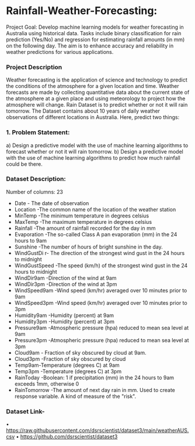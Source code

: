 # Rainfall-Weather-Forecasting:
Project Goal: Develop machine learning models for weather forecasting in Australia using historical data. Tasks include binary classification for rain prediction (Yes/No) and regression for estimating rainfall amounts (in mm) on the following day. The aim is to enhance accuracy and reliability in weather predictions for various applications.

### Project Description
Weather forecasting is the application of science and technology to predict the conditions of the atmosphere for a given location and time. Weather forecasts are made by collecting quantitative data about the current state of the atmosphere at a given place and using meteorology to project how the atmosphere will change.
Rain Dataset is to predict whether or not it will rain tomorrow. The Dataset contains about 10 years of daily weather observations of different locations in Australia. Here, predict two things:
 
### 1. Problem Statement:
a) Design a predictive model with the use of machine learning algorithms to forecast whether or not it will rain tomorrow.
b)  Design a predictive model with the use of machine learning algorithms to predict how much rainfall could be there.


### Dataset Description:
Number of columns: 23


* Date  - The date of observation
* Location  -The common name of the location of the weather station
* MinTemp  -The minimum temperature in degrees celsius
* MaxTemp -The maximum temperature in degrees celsius
* Rainfall  -The amount of rainfall recorded for the day in mm
* Evaporation  -The so-called Class A pan evaporation (mm) in the 24 hours to 9am
* Sunshine  -The number of hours of bright sunshine in the day.
* WindGustDi r- The direction of the strongest wind gust in the 24 hours to midnight
* WindGustSpeed -The speed (km/h) of the strongest wind gust in the 24 hours to midnight
* WindDir9am -Direction of the wind at 9am
* WindDir3pm -Direction of the wind at 3pm
* WindSpeed9am -Wind speed (km/hr) averaged over 10 minutes prior to 9am
* WindSpeed3pm -Wind speed (km/hr) averaged over 10 minutes prior to 3pm
* Humidity9am -Humidity (percent) at 9am
* Humidity3pm -Humidity (percent) at 3pm
* Pressure9am -Atmospheric pressure (hpa) reduced to mean sea level at 9am
* Pressure3pm -Atmospheric pressure (hpa) reduced to mean sea level at 3pm
* Cloud9am - Fraction of sky obscured by cloud at 9am. 
* Cloud3pm -Fraction of sky obscured by cloud 
* Temp9am-Temperature (degrees C) at 9am
* Temp3pm -Temperature (degrees C) at 3pm
* RainToday -Boolean: 1 if precipitation (mm) in the 24 hours to 9am exceeds 1mm, otherwise 0
* RainTomorrow -The amount of next day rain in mm. Used to create response variable. A kind of measure of the "risk".

### Dataset Link-  
•	https://raw.githubusercontent.com/dsrscientist/dataset3/main/weatherAUS.csv
•	https://github.com/dsrscientist/dataset3
